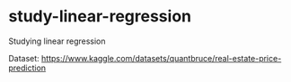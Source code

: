 # study-linear-regression
Studying linear regression

Dataset: https://www.kaggle.com/datasets/quantbruce/real-estate-price-prediction
